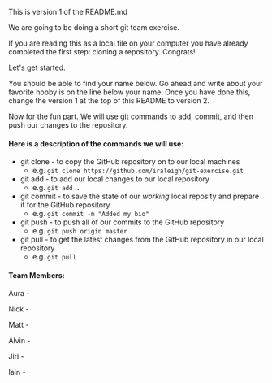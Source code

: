This is version 1 of the README.md

We are going to be doing a short git team exercise.

If you are reading this as a local file on your computer you have already
completed the first step: cloning a repository. Congrats!

Let's get started.

You should be able to find your name below.
Go ahead and write about your favorite hobby is on the line below your name.
Once you have done this, change the version 1 at the top of this README to
version 2.

Now for the fun part.
We will use git commands to add, commit, and then push our changes to the
repository.

#### Here is a description of the commands we will use: ####
* git clone - to copy the GitHub repository on to our local machines
  * e.g. ```git clone https://github.com/iraleigh/git-exercise.git
         ```
* git add - to add our local changes to our local repository
  * e.g. ```git add .
         ```
* git commit - to save the state of our _working_ local reposity and prepare it for the GitHub repository
  * e.g. ```git commit -m "Added my bio"
         ```
* git push - to push all of our commits to the GitHub repository
  * e.g. ```git push origin master
         ```
* git pull - to get the latest changes from the GitHub repository in our local repository
  * e.g. ```git pull 
         ```

#### Team Members: ####

Aura -


Nick -


Matt -


Alvin -


Jiri -


Iain -

